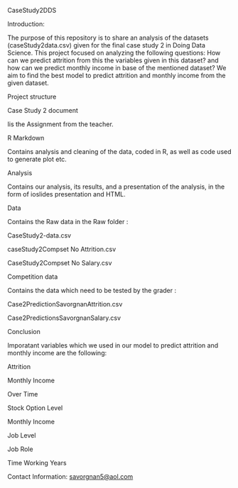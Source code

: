  CaseStudy2DDS
 
 
Introduction:


The purpose of this repository is to share an analysis of the datasets (caseStudy2data.csv) given for the final case study 2 in Doing Data Science. This  project focused on analyzing the following questions: How can we predict attrition from this the variables given in this dataset? and how can we predict monthly income in base of the mentioned dataset? 
We aim to find the best model to predict attrition and monthly income from the given dataset.


Project structure

Case Study 2 document 

Iis the Assignment from the teacher.

R Markdown

Contains analysis and cleaning of the data, coded in R, as well as code used to generate plot etc.


Analysis

Contains our analysis, its results, and a presentation of the analysis, in the form of ioslides presentation and HTML.


Data

Contains the Raw data in the Raw folder :

   CaseStudy2-data.csv
  
   caseStudy2Compset No Attrition.csv
  
   CaseStudy2Compset No Salary.csv 
  
  
Competition data 

Contains the data which need to be tested by the grader :

  Case2PredictionSavorgnanAttrition.csv
  
  Case2PredictionsSavorgnanSalary.csv
  
  
Conclusion

Imporatant variables which we used in our model to predict attrition and monthly income are the following:


Attrition 

   Monthly Income
  
   Over Time
  
   Stock Option Level
  
  
Monthly Income 

   Job Level
  
   Job Role
  
   Time Working Years 
  
  
Contact Information:
 savorgnan5@aol.com
